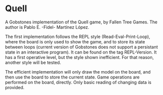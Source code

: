 # Quell

A Gobstones implementation of the Quell game, by Fallen Tree Games.
The author is Pablo E. -Fidel- Martínez López.

The first implementation follows the REPL style (Read-Eval-Print-Loop), where the board is only used to show the game, and to store its state between loops (current version of Gobstones does not support a persistant state in an interactive program).
It can be found on the tag REPL-Version.
It has a first operative level, but the style shown inefficient.
For that reason, another style will be tested.

The efficient implementation will only draw the model on the board, and then use the board to store the current state. 
Game operations are performed on the board, directly. 
Only basic reading of changing data is provided.